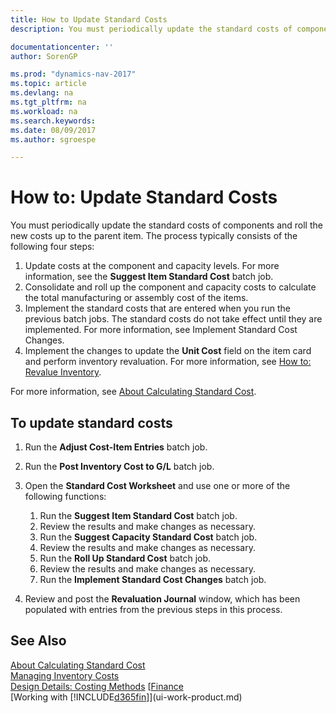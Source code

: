 ```yaml
---
title: How to Update Standard Costs
description: You must periodically update the standard costs of components and roll the new costs up to the parent item.

documentationcenter: ''
author: SorenGP

ms.prod: "dynamics-nav-2017"
ms.topic: article
ms.devlang: na
ms.tgt_pltfrm: na
ms.workload: na
ms.search.keywords:
ms.date: 08/09/2017
ms.author: sgroespe

---
```

# How to: Update Standard Costs
You must periodically update the standard costs of components and roll the new costs up to the parent item. The process typically consists of the following four steps:  

1.  Update costs at the component and capacity levels. For more information, see the **Suggest Item Standard Cost** batch job.  
2.  Consolidate and roll up the component and capacity costs to calculate the total manufacturing or assembly cost of the items.  
3.  Implement the standard costs that are entered when you run the previous batch jobs. The standard costs do not take effect until they are implemented. For more information, see Implement Standard Cost Changes.  
4.  Implement the changes to update the **Unit Cost** field on the item card and perform inventory revaluation. For more information, see [How to: Revalue Inventory](inventory-how-revalue-inventory.md).  

For more information, see [About Calculating Standard Cost](finance-about-calculating-standard-cost.md).  
## To update standard costs  
1.  Run the **Adjust Cost-Item Entries** batch job.  
2.  Run the **Post Inventory Cost to G/L** batch job.  
3.  Open the **Standard Cost Worksheet** and use one or more of the following functions:  

    1.  Run the **Suggest Item Standard Cost** batch job.  
    2.  Review the results and make changes as necessary.  
    3.  Run the **Suggest Capacity Standard Cost** batch job.  
    4.  Review the results and make changes as necessary.
    5. Run the **Roll Up Standard Cost** batch job.
    6.  Review the results and make changes as necessary.
    7.  Run the **Implement Standard Cost Changes** batch job.  
4.  Review and post the **Revaluation Journal** window, which has been populated with entries from the previous steps in this process.  

## See Also  
 [About Calculating Standard Cost](finance-about-calculating-standard-cost.md)   
 [Managing Inventory Costs](finance-manage-inventory-costs.md)   
 [Design Details: Costing Methods](design-details-costing-methods.md)
 [[Finance](finance.md)  
 [Working with [!INCLUDE[d365fin](includes/d365fin_md.md)]](ui-work-product.md)  
